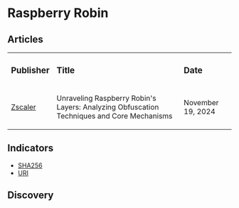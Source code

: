 # Raspberry Robin

## Articles
<table>
  <tr>
    <td>
      <h3>Publisher</h3>
    </td>
    <td>
      <h3>Title</h3>
    </td>
    <td>
      <h3>Date</h3>
    </td>
  </tr>
  <tr>
    <td>
      <a href="https://www.zscaler.com/blogs/security-research/unraveling-raspberry-robin-s-layers-analyzing-obfuscation-techniques-and">Zscaler</a>
    </td>
    <td>
      <p>Unraveling Raspberry Robin's Layers: Analyzing Obfuscation Techniques and Core Mechanisms</p>
    </td>
    <td>
      <p>November 19, 2024</p>
    </td>
  </tr>
</table>


## Indicators
- <a href="https://github.com/PudgyDragon/IOCs/blob/main/All/Raspberry%20Robin/samples.sha256">SHA256</a>
- <a href="https://github.com/PudgyDragon/IOCs/blob/main/All/Raspberry%20Robin/uri.txt">URI</a>

## Discovery
